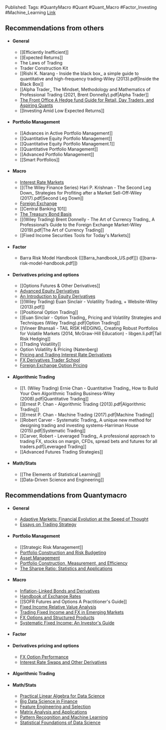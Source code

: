 
Published: 
Tags: #QuantyMacro #Quant #Quant_Macro #Factor_Investing #Machine_Learning 
[Link](https://www.quantymacro.com/resources/)

## Recommendations from others
- #### General
	- [[Efficiently Inefficient]]
	- [[Expected Returns]]
	- The Laws of Trading
	- Trader Construction Kit
	- [[Rishi K. Narang - Inside the black box_ a simple guide to quantitative and high-frequency trading-Wiley (2013).pdf|Inside the Black Box]]
	- [[Alpha Trader_ The Mindset, Methodology and Mathematics of Professional Trading (2021, Brent Donnelly).pdf|Alpha Trader]]
	- [The Front Office A Hedge fund Guide for Retail, Day Traders, and Aspiring Quants](https://www.goodreads.com/book/show/57071926-the-front-office?ref=quantymacro.com)
	- [[Investing Amid Low Expected Returns]]
- #### Portfolio Management
	- [[Advances in Active Portfolio Management]]
	- [[Quantitative Equity Portfolio Management]]
	- [[Quantitative Equity Portfolio Management.1]]
	- [[Quantitative Portfolio Management]]
	- [[Advanced Portfolio Management]]
	- [[Smart Portfolios]]
- #### Macro
	- [Interest Rate Markets](https://www.goodreads.com/en/book/show/9808489?ref=quantymacro.com)
	- [[(The Wiley Finance Series) Hari P. Krishnan - The Second Leg Down_ Strategies for Profiting after a Market Sell-Off-Wiley (2017).pdf|Second Leg Down]]
	- [Foreign Exchange](https://www.goodreads.com/book/show/60651589-foreign-exchange?ref=rae_2)
	- [[Central Banking 101]]
	- [The Treasury Bond Basis](https://www.goodreads.com/en/book/show/1795036?ref=quantymacro.com)
	- [[(Wiley Trading) Brent Donnelly - The Art of Currency Trading_ A Professional’s Guide to the Foreign Exchange Market-Wiley (2019).pdf|The Art of Currency Trading]]
	- [[Fixed Income Securities Tools for Today's Markets]]
- #### Factor
	- Barra Risk Model Handbook ([[Barra_handbook_US.pdf]]) ([[barra-risk-model-handbook.pdf]])
- #### Derivatives pricing and options
	- [[Options Futures & Other Derivatives]]
	- [Advanced Equity Derivatives](https://www.goodreads.com/book/show/18737913-advanced-equity-derivatives?ref=quantymacro.com)
	- [An Introduction to Equity Derivatives](https://www.goodreads.com/book/show/13839151?ref=quantymacro.com)
	- [[(Wiley Trading) Euan Sinclair - Volatility Trading, + Website-Wiley (2013).pdf]]
	- [[Positional Option Trading]]
	- [[Euan Sinclair - Option Trading_ Pricing and Volatility Strategies and Techniques (Wiley Trading).pdf|Option Trading]]
	- [[Vineer Bhansali - TAIL RISK HEDGING_ Creating Robust Portfolios for Volatile Markets (2014, McGraw-Hill Education) - libgen.li.pdf|Tail Risk Hedging]]
	- [[Trading Volatility]]
	- Option Volatility & Pricing (Natenberg)
	- [Pricing and Trading Interest Rate Derivatives](https://www.goodreads.com/book/show/35342160-pricing-and-trading-interest-rate-derivatives?ref=quantymacro.com)
	- [FX Derivatives Trader School](https://www.goodreads.com/book/show/25670403-fx-derivatives-trader-school?ref=quantymacro.com)
	- [Foreign Exchange Option Pricing](https://www.goodreads.com/book/show/9824240-foreign-exchange-option-pricing?ref=quantymacro.com)
- #### Algorithmic Trading
	- [[1. (Wiley Trading) Ernie Chan - Quantitative Trading_ How to Build Your Own Algorithmic Trading Business-Wiley (2008).pdf|Quantitative Trading]]
	- [[Ernest P. Chan - Algorithmic Trading (2013).pdf|Algorithmic Trading]]
	- [[Ernest P. Chan - Machine Trading (2017).pdf|Machine Trading]]
	- [[Robert Carver - Systematic Trading_ A unique new method for designing trading and investing systems-Harriman House (2015).pdf|Systematic Trading]]
	- [[Carver, Robert - Leveraged Trading_ A professional approach to trading FX, stocks on margin, CFDs, spread bets and futures for all traders.pdf|Leveraged Trading]]
	- [[Advanced Futures Trading Strategies]]
- #### Math/Stats
	- [[The Elements of Statistical Learning]]
	- [[Data-Driven Science and Engineering]]

## Recommendations from Quantymacro
- #### General
	- [Adaptive Markets: Financial Evolution at the Speed of Thought](https://www.goodreads.com/en/book/show/32889382?ref=quantymacro.com)
	- [Essays on Trading Strategy](https://www.goodreads.com/book/show/153030023-essays-on-trading-strategy?ref=quantymacro.com)
- #### Portfolio Management
	- [[Strategic Risk Management]]
	- [Portfolio Construction and Risk Budgeting](https://www.goodreads.com/book/show/4038856-portfolio-construction-and-risk-budgeting?ref=quantymacro.com)
	-  [Asset Management](https://link.springer.com/book/10.1007/978-3-319-30794-7?ref=quantymacro.com)
	- [Portfolio Construction, Measurement, and Efficiency](https://link.springer.com/book/10.1007/978-3-319-33976-4?ref=quantymacro.com)
	- [The Sharpe Ratio: Statistics and Applications](https://www.goodreads.com/book/show/57560230-the-sharpe-ratio?ref=quantymacro.com)
- #### Macro
	- [Inflation-Linked Bonds and Derivatives](https://www.goodreads.com/book/show/77780312-inflation-linked-bonds-and-derivatives?ref=quantymacro.com)
	- [Handbook of Exchange Rates](https://www.goodreads.com/book/show/13720340-handbook-of-exchange-rates?ref=quantymacro.com)
	- [[SOFR Futures and Options A Practitioner's Guide]]
	- [Fixed Income Relative Value Analysis](https://www.goodreads.com/en/book/show/19318508?ref=quantymacro.com)
	- [Trading Fixed Income and FX in Emerging Markets](https://www.goodreads.com/book/show/45004968?ref=quantymacro.com)
	- [FX Options and Structured Products](https://www.goodreads.com/book/show/1174510?ref=quantymacro.com)
	- [Systematic Fixed Income: An Investor's Guide](https://www.goodreads.com/book/show/60197153-systematic-fixed-income?ref=quantymacro.com)
- #### Factor
- #### Derivatives pricing and options
	- [FX Option Performance](https://www.goodreads.com/book/show/25538466-fx-option-performance?ref=quantymacro.com)
	- [Interest Rate Swaps and Other Derivatives](https://www.goodreads.com/book/show/13696374-interest-rate-swaps-and-other-derivatives?ref=quantymacro.com)
- #### Algorithmic Trading
- #### Math/Stats
	- [Practical Linear Algebra for Data Science](https://www.goodreads.com/book/show/62326109-practical-linear-algebra-for-data-science?ref=quantymacro.com)
	- [Big Data Science in Finance](https://www.goodreads.com/book/show/45681944?ref=quantymacro.com)
	- [Feature Engineering and Selection](https://www.goodreads.com/book/show/57868968-feature-engineering-and-selection?ref=quantymacro.com)
	- [Matrix Analysis and Applications](https://www.goodreads.com/book/show/34689685-matrix-analysis-and-applications?ref=quantymacro.com)
	- [Pattern Recognition and Machine Learning](https://www.goodreads.com/book/show/55881.Pattern_Recognition_and_Machine_Learning?ref=quantymacro.com)
	- [Statistical Foundations of Data Science](https://www.goodreads.com/en/book/show/42995726?ref=quantymacro.com)